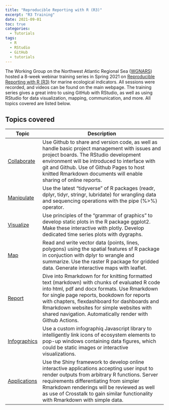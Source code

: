 ```yaml
---
title: "Reproducible Reporting with R (R3)"
excerpt: "R3 Training"
date: 2021-09-01
toc: true
categories:
  - Tutorials
tags:
  - R
  - RStudio
  - GitHub
  - tutorials
---
```


The Working Group on the Northwest Atlantic Regional Sea ([WGNARS](https://www.ices.dk/community/groups/Pages/WGNARS.aspx)) hosted a 8-week webinar training series in Spring 2021 on [Reproducible Reporting with R (R3)](https://noaa-iea.github.io/r3-train/) for marine ecological indicators. All sessions were recorded, and videos can be found on the main webpage. The training series gives a great intro to using GitHub with RStudio, as well as using RStudio for data visualization, mapping, communication, and more. All topics covered are listed below.  

## Topics covered

| Topic | Description |
| ------------- | ------------- |
| [Collaborate](https://noaa-iea.github.io/r3-train/collaborate.html)  | Use Github to share and version code, as well as handle basic project management with issues and project boards. The RStudio development environment will be introduced to interface with git and Github. Use of Github Pages to host knitted Rmarkdown documents will enable sharing of online reports. |
| [Manipulate](https://noaa-iea.github.io/r3-train/manipulate.html)  | Use the latest “tidyverse” of R packages (readr, dplyr, tidyr, stringr, lubridate) for wrangling data and sequencing operations with the pipe (%>%) operator. |
| [Visualize](https://noaa-iea.github.io/r3-train/visualize.html)  | Use principles of the “grammar of graphics” to develop static plots in the R package ggplot2. Make these interactive with plotly. Develop dedicated time series plots with dygraphs. |
| [Map](https://noaa-iea.github.io/r3-train/map.html)  | Read and write vector data (points, lines, polygons) using the spatial features sf R package in conjuction with dplyr to wrangle and summarize. Use the raster R package for gridded data. Generate interactive maps with leaflet. |
| [Report](https://noaa-iea.github.io/r3-train/report.html)  | Dive into Rmarkdown for for knitting formatted text (markdown) with chunks of evaluated R code into html, pdf and docx formats. Use Rmarkdown for single page reports, bookdown for reports with chapters, flexdashboard for dashboards and Rmarkdown websites for simple websites with shared navigation. Automatically render with Github Actions. |
| [Infographics](https://noaa-iea.github.io/r3-train/infographics.html)  | Use a custom infographiq Javascript library to intelligently link icons of ecosystem elements to pop-up windows containing data figures, which could be static images or interactive visualizations. |
| [Applications](https://noaa-iea.github.io/r3-train/apps.html)  | Use the Shiny framework to develop online interactive applications accepting user input to render outputs from arbitrary R functions. Server requirements differentiating from simpler Rmarkdown renderings will be reviewed as well as use of Crosstalk to gain similar functionality with Rmarkdown with simple data. |
